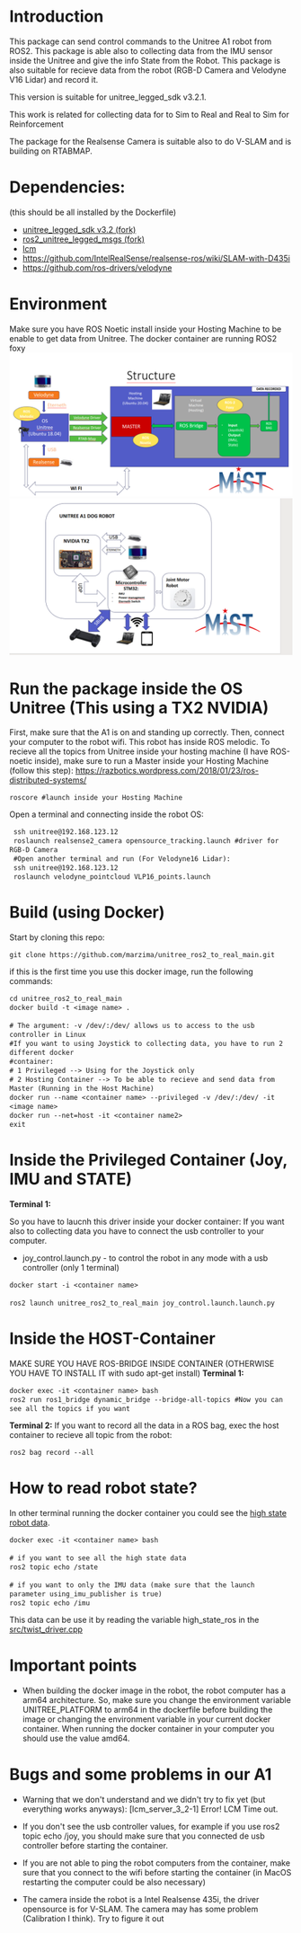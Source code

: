 # Introduction
This package can send control commands to the Unitree A1 robot from ROS2. 
This package is able also to collecting data from the IMU sensor inside the Unitree 
and give the info State from the Robot.
This package is also suitable for recieve data from the robot (RGB-D Camera and Velodyne V16 Lidar) and record it.

This version is suitable for unitree_legged_sdk v3.2.1.

This work is related for collecting data for to Sim to Real and Real to Sim for Reinforcement 

The package for the Realsense Camera is suitable also to do V-SLAM and is building on RTABMAP.

# Dependencies:
(this should be all installed by the Dockerfile)

* [unitree_legged_sdk v3.2 (fork)](https://github.com/roman2veces/unitree_legged_sdk)
* [ros2_unitree_legged_msgs (fork)](https://github.com/roman2veces/ros2_unitree_legged_msgs)
* [lcm](https://github.com/lcm-proj/lcm/archive/refs/tags/)
* https://github.com/IntelRealSense/realsense-ros/wiki/SLAM-with-D435i
* https://github.com/ros-drivers/velodyne

# Environment
Make sure you have ROS Noetic install inside your Hosting Machine to be enable to get data from Unitree.
The docker container are running ROS2 foxy
![Alt Text](Structure.png)
![Alt Text](RobotOS.png)


# Run the package inside the OS Unitree (This using a TX2 NVIDIA)
First, make sure that the A1 is on and standing up correctly. Then, connect your computer to 
the robot wifi. This robot has inside ROS melodic. To recieve all the topics from Unitree
inside your hosting machine (I have ROS-noetic inside), make sure to run a Master inside your 
Hosting Machine (follow this step):
https://razbotics.wordpress.com/2018/01/23/ros-distributed-systems/
```
roscore #launch inside your Hosting Machine
```

Open a terminal and connecting inside the robot OS:
```
 ssh unitree@192.168.123.12
 roslaunch realsense2_camera opensource_tracking.launch #driver for RGB-D Camera
 #Open another terminal and run (For Velodyne16 Lidar):
 ssh unitree@192.168.123.12
 roslaunch velodyne_pointcloud VLP16_points.launch
```
# Build (using Docker)
Start by cloning this repo:
```
git clone https://github.com/marzima/unitree_ros2_to_real_main.git
```
if this is the first time you use this docker image, run the following commands: 
```
cd unitree_ros2_to_real_main
docker build -t <image name> .

# The argument: -v /dev/:/dev/ allows us to access to the usb controller in Linux
#If you want to using Joystick to collecting data, you have to run 2 different docker
#container:
# 1 Privileged --> Using for the Joystick only
# 2 Hosting Container --> To be able to recieve and send data from Master (Running in the Host Machine) 
docker run --name <container name> --privileged -v /dev/:/dev/ -it <image name>
docker run --net=host -it <container name2>
exit 
```
# Inside the Privileged Container (Joy, IMU and STATE)
**Terminal 1:**

So you have to laucnh this driver inside your docker container:
If you want also to collecting data you have to connect the usb controller to your computer.
- joy_control.launch.py - to control the robot in any mode with a usb controller (only 1 terminal)

```
docker start -i <container name>

ros2 launch unitree_ros2_to_real_main joy_control.launch.launch.py
```
# Inside the HOST-Container

MAKE SURE YOU HAVE ROS-BRIDGE INSIDE CONTAINER (OTHERWISE YOU HAVE TO INSTALL IT with sudo apt-get install)
**Terminal 1:**
```
docker exec -it <container name> bash
ros2 run ros1_bridge dynamic_bridge --bridge-all-topics #Now you can see all the topics if you want
```
**Terminal 2:**
If you want to record all the data in a ROS bag, exec the host container to recieve all topic from the robot:
```
ros2 bag record --all 
```

# How to read robot state?
In other terminal running the docker container you could see the [high state robot data](https://github.com/roman2veces/ros2_unitree_legged_msgs/blob/master/msg/HighState.msg).
```
docker exec -it <container name> bash

# if you want to see all the high state data 
ros2 topic echo /state

# if you want to only the IMU data (make sure that the launch parameter using_imu_publisher is true)
ros2 topic echo /imu
```

This data can be use it by reading the variable high_state_ros in the [src/twist_driver.cpp](https://github.com/roman2veces/unitree_ros2_to_real/blob/main/src/twist_driver.cpp)

# Important points

- When building the docker image in the robot, the robot computer has a arm64 architecture. So, make sure you change the environment variable UNITREE_PLATFORM to arm64 in the dockerfile before building the image or changing the environment variable in your current docker container. When running the docker container in your computer you should use the value amd64.

# Bugs and some problems in our A1

- Warning that we don't understand and we didn't try to fix yet (but everything works anyways): [lcm_server_3_2-1] Error! LCM Time out.

- If you don't see the usb controller values, for example if you use ros2 topic echo /joy, you should make sure that you connected de usb controller before starting the container.

- If you are not able to ping the robot computers from the container, make sure that you connect to the wifi before starting the container (in MacOS restarting the computer could be also necessary)
- The camera inside the robot is a Intel Realsense 435i, the driver opensource is for V-SLAM. The camera may has some problem (Calibration I think). Try to figure it out

